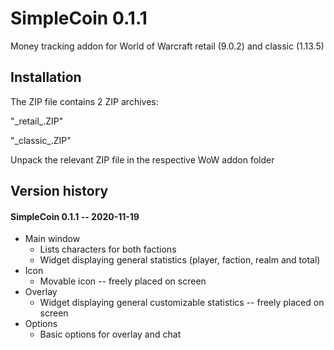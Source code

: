 # SimpleCoin 0.1.1

Money tracking addon for World of Warcraft retail (9.0.2) and classic (1.13.5)

## Installation

The ZIP file contains 2 ZIP archives:

"\_retail\_.ZIP"

"\_classic\_.ZIP"

Unpack the relevant ZIP file in the respective WoW addon folder

## Version history

#### SimpleCoin 0.1.1 -- 2020-11-19

- Main window
  - Lists characters for both factions
  - Widget displaying general statistics (player, faction, realm and total)
- Icon
  - Movable icon -- freely placed on screen
- Overlay
  - Widget displaying general customizable statistics -- freely placed on screen
- Options
  - Basic options for overlay and chat
